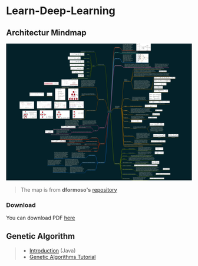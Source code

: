 # Learn-Deep-Learning

## Architectur Mindmap

<img src="images/DeepLearning01.jpg" width="800"/>  


> The map is from **dformoso's** [repository](https://github.com/dformoso/machine-learning-mindmap)  
### Download
You can download PDF [here](https://github.com/dformoso/deeplearning-mindmap/blob/master/Deep%20Learning.pdf)

## Genetic Algorithm
> - [Introduction](https://towardsdatascience.com/introduction-to-genetic-algorithms-including-example-code-e396e98d8bf3) (Java)
> - [Genetic Algorithms Tutorial](https://www.tutorialspoint.com/genetic_algorithms/index.htm)
